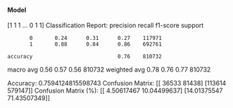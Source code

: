 #### Model
[1 1 1 ... 0 1 1]
Classification Report:
              precision    recall  f1-score   support

           0       0.24      0.31      0.27    117971
           1       0.88      0.84      0.86    692761

    accuracy                           0.76    810732
   macro avg       0.56      0.57      0.56    810732
weighted avg       0.78      0.76      0.77    810732

Accuracy: 0.7594124815598743
Confusion Matrix:
[[ 36533  81438]
 [113614 579147]]
Confusion Matrix (%):
[[ 4.50617467 10.04499637]
 [14.01375547 71.43507349]]
